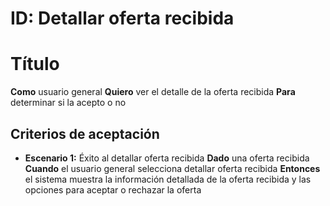 # ID: Detallar oferta recibida

# Título

**Como** usuario general **Quiero** ver el detalle de la oferta recibida **Para** determinar si la acepto o no

## Criterios de aceptación

- **Escenario 1:** Éxito al detallar oferta recibida
  **Dado** una oferta recibida 
  **Cuando** el usuario general selecciona detallar oferta recibida
  **Entonces** el sistema muestra la información detallada de la oferta recibida y las opciones para aceptar o rechazar la oferta
